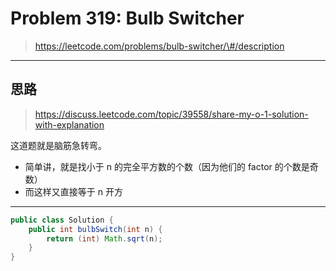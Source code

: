 # Problem 319: Bulb Switcher

> https://leetcode.com/problems/bulb-switcher/\#/description

-------

## 思路

> https://discuss.leetcode.com/topic/39558/share-my-o-1-solution-with-explanation

这道题就是脑筋急转弯。

* 简单讲，就是找小于 n 的完全平方数的个数（因为他们的 factor 的个数是奇数）
* 而这样又直接等于 n 开方

---------

```java
public class Solution {
    public int bulbSwitch(int n) {
        return (int) Math.sqrt(n);
    }
}
```



